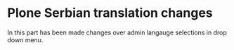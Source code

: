 # Plone Serbian translation changes  

In this part has been made changes over admin langauge selections in drop down menu.
